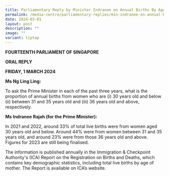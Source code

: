 ```yaml
---
title: Parliamentary Reply by Minister Indranee on Annual Births By Age of Mother
permalink: /media-centre/parliamentary-replies/min-indranee-on-annual-births-by-age-of-mother/
date: 2024-03-01
layout: post
description: ""
image: ""
variant: tiptap
---
```

<p><strong>FOURTEENTH PARLIAMENT OF SINGAPORE</strong>
</p>
<p><strong>ORAL REPLY</strong>
</p>
<p><strong>FRIDAY, 1 MARCH 2024</strong>
</p>
<p></p>
<p><strong>Ms Ng Ling Ling:</strong>
</p>
<p>To ask the Prime Minister in each of the past three years, what is the
proportion of annual births from women who are (i) 30 years old and below
(ii) between 31 and 35 years old and (iii) 36 years old and above, respectively.</p>
<p></p>
<p><strong>Ms Indranee Rajah (for the Prime Minister):</strong>
</p>
<p>In 2021 and 2022, around 33% of total live births were from women aged
30 years old and below. Around 44% were from women between 31 and 35 years
old, and around 23% were from those 36 years old and above. Figures for
2023 are still being finalised.</p>
<p></p>
<p>The information is published annually in the Immigration &amp; Checkpoint
Authority's (ICA) Report on the Registration on Births and Deaths, which
contains key demographic statistics, including total live births by age
of mother. The Report is available on ICA’s website.</p>